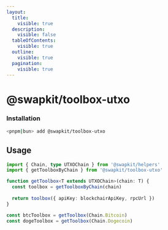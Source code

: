 ```yaml
---
layout:
  title:
    visible: true
  description:
    visible: false
  tableOfContents:
    visible: true
  outline:
    visible: true
  pagination:
    visible: true
---
```


# @swapkit/toolbox-utxo

### **Installation**

```bash
<pnpm|bun> add @swapkit/toolbox-utxo
```

## Usage

```typescript
import { Chain, type UTXOChain } from '@swapkit/helpers'
import { getToolboxByChain } from '@swapkit/toolbox-utxo'

function getToolbox<T extends UTXOChain>(chain: T) {
  const toolbox = getToolboxByChain(chain)
  
  return toolbox({ apiKey: blockchairApiKey, rpcUrl })
}

const btcToolbox = getToolbox(Chain.Bitcoin)
const dogeToolbox = getToolbox(Chain.Dogecoin)
```
